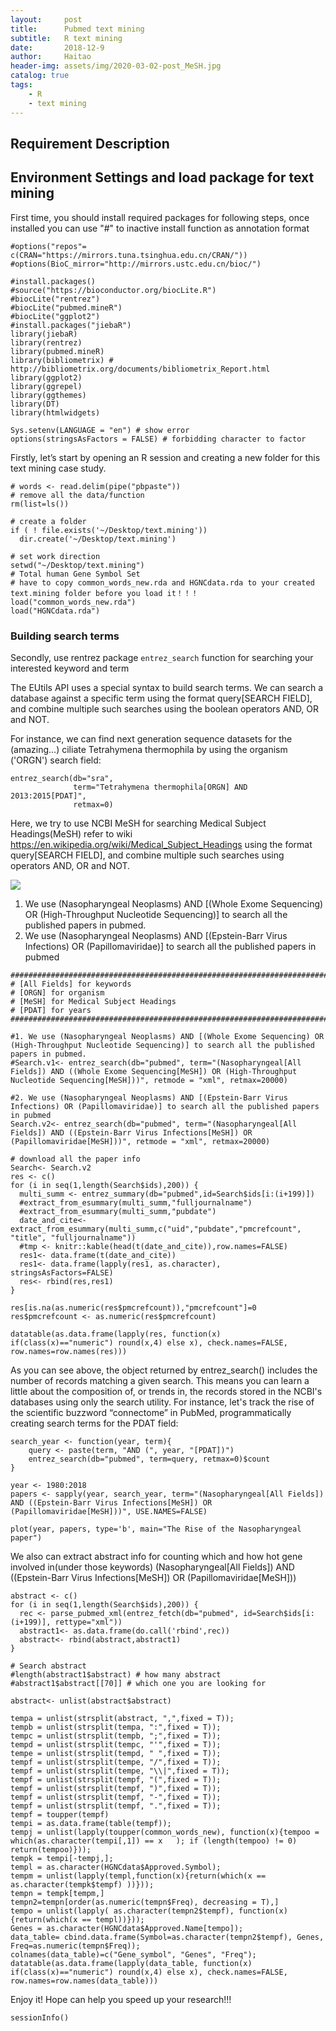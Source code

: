 ```yaml
---
layout:     post
title:      Pubmed text mining
subtitle:   R text mining
date:       2018-12-9
author:     Haitao
header-img: assets/img/2020-03-02-post_MeSH.jpg
catalog: true
tags:
    - R
    - text mining
---
```


## Requirement Description
## Environment Settings and load package for text mining

First time, you should install required packages for following steps,
once installed you can use "#" to inactive install function as annotation format

```{r}
#options("repos"= c(CRAN="https://mirrors.tuna.tsinghua.edu.cn/CRAN/"))
#options(BioC_mirror="http://mirrors.ustc.edu.cn/bioc/")

#install.packages()
#source("https://bioconductor.org/biocLite.R")
#biocLite("rentrez")
#biocLite("pubmed.mineR")
#biocLite("ggplot2")
#install.packages("jiebaR")
library(jiebaR)
library(rentrez)
library(pubmed.mineR)
library(bibliometrix) # http://bibliometrix.org/documents/bibliometrix_Report.html
library(ggplot2)
library(ggrepel)
library(ggthemes)
library(DT)
library(htmlwidgets)

Sys.setenv(LANGUAGE = "en") # show error 
options(stringsAsFactors = FALSE) # forbidding character to factor
```

Firstly, let’s start by opening an R session and creating a new folder for this text mining case study.

```{r}
# words <- read.delim(pipe("pbpaste"))
# remove all the data/function
rm(list=ls())

# create a folder
if ( ! file.exists('~/Desktop/text.mining'))
  dir.create('~/Desktop/text.mining')

# set work direction
setwd("~/Desktop/text.mining")
# Total human Gene Symbol Set
# have to copy common_words_new.rda and HGNCdata.rda to your created text.mining folder before you load it！！！
load("common_words_new.rda") 
load("HGNCdata.rda")
```
### Building search terms
Secondly, use rentrez package `entrez_search` function for searching your interested keyword and term

The EUtils API uses a special syntax to build search terms. We can search a database against a specific term using the format query[SEARCH FIELD], and combine multiple such searches using the boolean operators AND, OR and NOT.

For instance, we can find next generation sequence datasets for the (amazing…) ciliate Tetrahymena thermophila by using the organism ('ORGN') search field:

```{r}
entrez_search(db="sra",
			  term="Tetrahymena thermophila[ORGN] AND 2013:2015[PDAT]",
              retmax=0)
```

Here, we try to use NCBI MeSH for searching
Medical Subject Headings(MeSH) refer to wiki <https://en.wikipedia.org/wiki/Medical_Subject_Headings>
using the format query[SEARCH FIELD], and combine multiple such searches using operators AND, OR and NOT.

![](MeSH.png)

1. We use (Nasopharyngeal Neoplasms) AND [(Whole Exome Sequencing) OR (High-Throughput Nucleotide Sequencing)] to search all the published papers in pubmed.
2. We use (Nasopharyngeal Neoplasms) AND [(Epstein-Barr Virus Infections) OR (Papillomaviridae)] to search all the published papers in pubmed

```{r}
#######################################################################
# [All Fields] for keywords
# [ORGN] for organism
# [MeSH] for Medical Subject Headings
# [PDAT] for years
#######################################################################

#1. We use (Nasopharyngeal Neoplasms) AND [(Whole Exome Sequencing) OR (High-Throughput Nucleotide Sequencing)] to search all the published papers in pubmed.
#Search.v1<- entrez_search(db="pubmed", term="(Nasopharyngeal[All Fields]) AND ((Whole Exome Sequencing[MeSH]) OR (High-Throughput Nucleotide Sequencing[MeSH]))", retmode = "xml", retmax=20000)

#2. We use (Nasopharyngeal Neoplasms) AND [(Epstein-Barr Virus Infections) OR (Papillomaviridae)] to search all the published papers in pubmed
Search.v2<- entrez_search(db="pubmed", term="(Nasopharyngeal[All Fields]) AND ((Epstein-Barr Virus Infections[MeSH]) OR (Papillomaviridae[MeSH]))", retmode = "xml", retmax=20000)

# download all the paper info
Search<- Search.v2
res <- c()
for (i in seq(1,length(Search$ids),200)) {
  multi_summ <- entrez_summary(db="pubmed",id=Search$ids[i:(i+199)])
  #extract_from_esummary(multi_summ,"fulljournalname")
  #extract_from_esummary(multi_summ,"pubdate")
  date_and_cite<- extract_from_esummary(multi_summ,c("uid","pubdate","pmcrefcount", "title", "fulljournalname"))
  #tmp <- knitr::kable(head(t(date_and_cite)),row.names=FALSE)
  res1<- data.frame(t(date_and_cite))
  res1<- data.frame(lapply(res1, as.character), stringsAsFactors=FALSE)
  res<- rbind(res,res1)
}

res[is.na(as.numeric(res$pmcrefcount)),"pmcrefcount"]=0
res$pmcrefcount <- as.numeric(res$pmcrefcount)

datatable(as.data.frame(lapply(res, function(x) if(class(x)=="numeric") round(x,4) else x), check.names=FALSE, row.names=row.names(res)))
```

As you can see above, the object returned by entrez_search() includes the number of records matching a given search. This means you can learn a little about the composition of, or trends in, the records stored in the NCBI's databases using only the search utility. For instance, let's track the rise of the scientific buzzword “connectome” in PubMed, programmatically creating search terms for the PDAT field:

```{r}
search_year <- function(year, term){
    query <- paste(term, "AND (", year, "[PDAT])")
    entrez_search(db="pubmed", term=query, retmax=0)$count
}

year <- 1980:2018
papers <- sapply(year, search_year, term="(Nasopharyngeal[All Fields]) AND ((Epstein-Barr Virus Infections[MeSH]) OR (Papillomaviridae[MeSH]))", USE.NAMES=FALSE)

plot(year, papers, type='b', main="The Rise of the Nasopharyngeal paper")

```

We also can extract abstract info for counting which and how hot gene involved in(under those keywords) (Nasopharyngeal[All Fields]) AND ((Epstein-Barr Virus Infections[MeSH]) OR (Papillomaviridae[MeSH]))

```{r}
abstract <- c()
for (i in seq(1,length(Search$ids),200)) {
  rec <- parse_pubmed_xml(entrez_fetch(db="pubmed", id=Search$ids[i:(i+199)], rettype="xml"))
  abstract1<- as.data.frame(do.call('rbind',rec))
  abstract<- rbind(abstract,abstract1)
}

# Search abstract
#length(abstract1$abstract) # how many abstract
#abstract1$abstract[[70]] # which one you are looking for

abstract<- unlist(abstract$abstract)

tempa = unlist(strsplit(abstract, ",",fixed = T));
tempb = unlist(strsplit(tempa, ":",fixed = T));
tempc = unlist(strsplit(tempb, ";",fixed = T));
tempd = unlist(strsplit(tempc, "'",fixed = T));
tempe = unlist(strsplit(tempd, " ",fixed = T));
tempf = unlist(strsplit(tempe, "/",fixed = T));
tempf = unlist(strsplit(tempe, "\\|",fixed = T));
tempf = unlist(strsplit(tempf, "(",fixed = T));
tempf = unlist(strsplit(tempf, ")",fixed = T));
tempf = unlist(strsplit(tempf, "-",fixed = T));
tempf = unlist(strsplit(tempf, ".",fixed = T));
tempf = toupper(tempf)
tempi = as.data.frame(table(tempf));
tempj = unlist(lapply(toupper(common_words_new), function(x){tempoo = which(as.character(tempi[,1]) == x   ); if (length(tempoo) != 0) return(tempoo)}));
tempk = tempi[-tempj,];
templ = as.character(HGNCdata$Approved.Symbol);
tempm = unlist(lapply(templ,function(x){return(which(x == as.character(tempk$tempf) ))}));
tempn = tempk[tempm,]
tempn2=tempn[order(as.numeric(tempn$Freq), decreasing = T),]
tempo = unlist(lapply( as.character(tempn2$tempf), function(x){return(which(x == templ))}));
Genes = as.character(HGNCdata$Approved.Name[tempo]);
data_table= cbind.data.frame(Symbol=as.character(tempn2$tempf), Genes, Freq=as.numeric(tempn$Freq));
colnames(data_table)=c("Gene_symbol", "Genes", "Freq");
datatable(as.data.frame(lapply(data_table, function(x) if(class(x)=="numeric") round(x,4) else x), check.names=FALSE, row.names=row.names(data_table)))

```

Enjoy it! Hope can help you speed up your research!!!

```{r}
sessionInfo()
```


